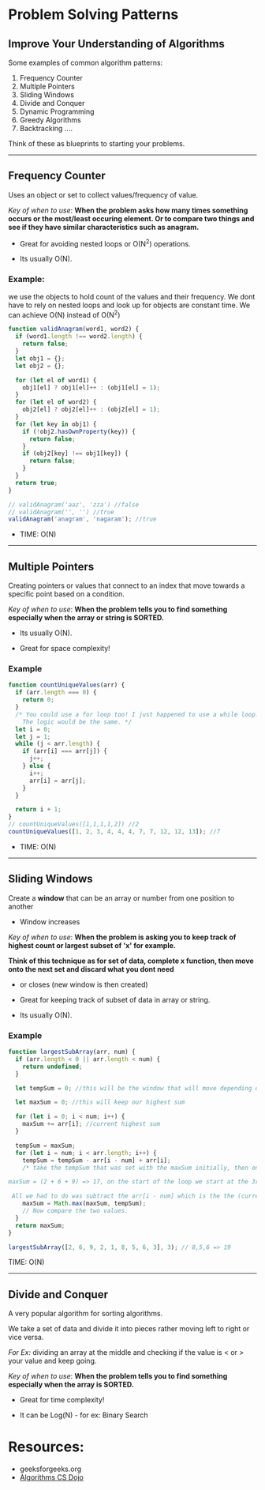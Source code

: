 # Problem Solving Patterns

## Improve Your Understanding of Algorithms

Some examples of common algorithm patterns:

1. Frequency Counter
2. Multiple Pointers
3. Sliding Windows
4. Divide and Conquer
5. Dynamic Programming
6. Greedy Algorithms
7. Backtracking
   ....

Think of these as blueprints to starting your problems.

---

## Frequency Counter

Uses an object or set to collect values/frequency of value.

_Key of when to use_: **When the problem asks how many times something occurs or the most/least occuring element. Or to compare two things and see if they have similar characteristics such as anagram.**

- Great for avoiding nested loops or O(N<sup>2</sup>) operations.

- Its usually O(N).

### Example:

we use the objects to hold count of the values and their frequency. We dont have to rely on nested loops and look up for objects are constant time. We can achieve O(N) instead of O(N<sup>2</sup>)

```js
function validAnagram(word1, word2) {
  if (word1.length !== word2.length) {
    return false;
  }
  let obj1 = {};
  let obj2 = {};

  for (let el of word1) {
    obj1[el] ? obj1[el]++ : (obj1[el] = 1);
  }
  for (let el of word2) {
    obj2[el] ? obj2[el]++ : (obj2[el] = 1);
  }
  for (let key in obj1) {
    if (!obj2.hasOwnProperty(key)) {
      return false;
    }
    if (obj2[key] !== obj1[key]) {
      return false;
    }
  }
  return true;
}

// validAnagram('aaz', 'zza') //false
// validAnagram('', '') //true
validAnagram('anagram', 'nagaram'); //true
```

- TIME: O(N)

---

## Multiple Pointers

Creating pointers or values that connect to an index that move towards a specific point based on a condition.

_Key of when to use_: **When the problem tells you to find something especially when the array or string is SORTED.**

- Its usually O(N).

- Great for space complexity!

### Example

```js
function countUniqueValues(arr) {
  if (arr.length === 0) {
    return 0;
  }
  /* You could use a for loop too! I just happened to use a while loop. 
	The logic would be the same. */
  let i = 0;
  let j = 1;
  while (j < arr.length) {
    if (arr[i] === arr[j]) {
      j++;
    } else {
      i++;
      arr[i] = arr[j];
    }
  }

  return i + 1;
}
// countUniqueValues([1,1,1,1,2]) //2
countUniqueValues([1, 2, 3, 4, 4, 4, 7, 7, 12, 12, 13]); //7
```

- TIME: O(N)

---

## Sliding Windows

Create a **window** that can be an array or number from one position to another

- Window increases

_Key of when to use_: **When the problem is asking you to keep track of highest count or largest subset of 'x' for example.**

**Think of this technique as for set of data, complete x function, then move onto the next set and discard what you dont need**

- or closes (new window is then created)

- Great for keeping track of subset of data in array or string.

- Its usually O(N).

### Example

```js
function largestSubArray(arr, num) {
  if (arr.length < 0 || arr.length < num) {
    return undefined;
  }

  let tempSum = 0; //this will be the window that will move depending on condition.

  let maxSum = 0; //this will keep our highest sum

  for (let i = 0; i < num; i++) {
    maxSum += arr[i]; //current highest sum
  }

  tempSum = maxSum;
  for (let i = num; i < arr.length; i++) {
    tempSum = tempSum - arr[i - num] + arr[i];
    /* take the tempSum that was set with the maxSum initially, then on each iteration move the window and discard the previous number and add the previous number to the total.

maxSum = (2 + 6 + 9) => 17, on the start of the loop we start at the 3rd or num index. What we want is to add the next group of three nums 6 + 9 + 2. This is where the window sliding comes in.

 All we had to do was subtract the arr[i - num] which is the the (current index - the number) we are looking for and that will discard what we dont need and we add the current number/index we are on to tempSum  */
    maxSum = Math.max(maxSum, tempSum);
    // Now compare the two values.
  }
  return maxSum;
}

largestSubArray([2, 6, 9, 2, 1, 8, 5, 6, 3], 3); // 8,5,6 => 19
```

TIME: O(N)

---

## Divide and Conquer

A very popular algorithm for sorting algorithms.

We take a set of data and divide it into pieces rather moving left to right or vice versa.

_For Ex:_ dividing an array at the middle and checking if the value is < or > your value and keep going.

_Key of when to use_: **When the problem tells you to find something especially when the array is SORTED.**

- Great for time complexity!

- It can be Log(N) - for ex: Binary Search

# Resources:

- geeksforgeeks.org
- [Algorithms CS Dojo](https://goo.gl/wy3CWF)
